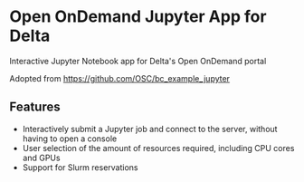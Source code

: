 # Open OnDemand Jupyter App for Delta

Interactive Jupyter Notebook app for Delta's Open OnDemand portal

Adopted from https://github.com/OSC/bc_example_jupyter

## Features

 - Interactively submit a Jupyter job and connect to the server, without having to open a console
 - User selection of the amount of resources required, including CPU cores and GPUs
 - Support for Slurm reservations
